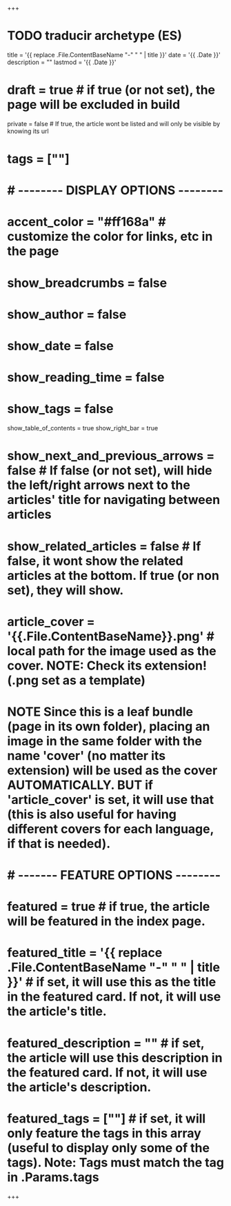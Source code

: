 +++
# TODO traducir archetype (ES)
title = '{{ replace .File.ContentBaseName "-" " " | title }}'
date = '{{ .Date }}'
description = ""
lastmod = '{{ .Date }}'
# draft = true # if true (or not set), the page will be excluded in build
private = false # If true, the article wont be listed and will only be visible by knowing its url
# tags = [""]
# # -------- DISPLAY OPTIONS --------
# accent_color = "#ff168a" # customize the color for links, etc in the page
# show_breadcrumbs = false
# show_author = false
# show_date = false
# show_reading_time = false
# show_tags = false
show_table_of_contents = true
show_right_bar = true
# show_next_and_previous_arrows = false # If false (or not set), will hide the left/right arrows next to the articles' title for navigating between articles
# show_related_articles = false # If false, it wont show the related articles at the bottom. If true (or non set), they will show.
# article_cover = '{{.File.ContentBaseName}}.png' # local path for the image used as the cover. NOTE: Check its extension! (.png set as a template)
# NOTE Since this is a leaf bundle (page in its own folder), placing an image in the same folder with the name 'cover' (no matter its extension) will be used as the cover AUTOMATICALLY. BUT if 'article_cover' is set, it will use that (this is also useful for having different covers for each language, if that is needed).
# # ------- FEATURE OPTIONS --------
# featured = true # if true, the article will be featured in the index page.
# featured_title = '{{ replace .File.ContentBaseName "-" " " | title }}' # if set, it will use this as the title in the featured card. If not, it will use the article's title.
# featured_description = "" # if set, the article will use this description in the featured card. If not, it will use the article's description.
# featured_tags = [""] # if set, it will only feature the tags in this array (useful to display only some of the tags). Note: Tags must match the tag in .Params.tags

+++
